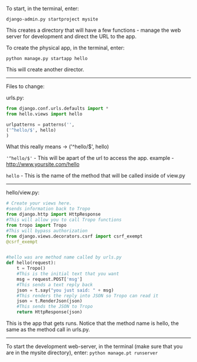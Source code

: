 To start, in the terminal, enter:

```django-admin.py startproject mysite```


This creates a directory that will have a few functions - manage the web server for development and 
direct the URL to the app.

To create the physical app, in the terminal, enter:

    python manage.py startapp hello

This will create another director. 

-----------------------------------------------------------------------------------------------------------------------

Files to change:

urls.py:

```py
from django.conf.urls.defaults import *
from hello.views import hello

urlpatterns = patterns('',
('^hello/$', hello)
)
```
What this really means -> ('^hello/$', hello)

`'^hello/$'` - This will be apart of the url to access the app.
example - http://www.yoursite.com/hello

```hello``` - This is the name of the method that will be called inside of view.py

-----------------------------------------------------------------------------------------------------------------------


hello/view.py:

```py
# Create your views here.
#sends information back to Tropo
from django.http import HttpResponse  
#This will allow you to call Tropo functions
from tropo import Tropo 
#This will bypass authorization
from django.views.decorators.csrf import csrf_exempt
@csrf_exempt


#hello was are method name called by urls.py 
def hello(request): 
    t = Tropo()
    #This is the initial text that you want
    msg = request.POST['msg'] 
    #This sends a text reply back
    json = t.say("you just said: " + msg) 
    #This renders the reply into JSON so Tropo can read it
    json = t.RenderJson(json) 
    #This sends the JSON to Tropo
    return HttpResponse(json)
```
This is the app that gets runs. Notice that the method name is hello, the same as the method call in urls.py.

-----------------------------------------------------------------------------------------------------------------------

To start the development web-server, in the terminal (make sure that you are in the mysite directory), enter:
    ```python manage.pt runserver```





  
